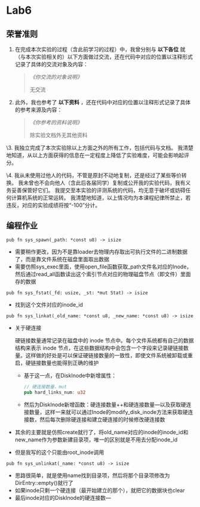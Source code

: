 # Lab6

## 荣誉准则

1. 在完成本次实验的过程（含此前学习的过程）中，我曾分别与 **以下各位** 就（与本次实验相关的）以下方面做过交流，还在代码中对应的位置以注释形式记录了具体的交流对象及内容：

   > *《你交流的对象说明》*
   >
   > 无交流

2. 此外，我也参考了 **以下资料** ，还在代码中对应的位置以注释形式记录了具体的参考来源及内容：

   > *《你参考的资料说明》*
   >
   > 除实验文档外无其他资料

\3. 我独立完成了本次实验除以上方面之外的所有工作，包括代码与文档。 我清楚地知道，从以上方面获得的信息在一定程度上降低了实验难度，可能会影响起评分。

\4. 我从未使用过他人的代码，不管是原封不动地复制，还是经过了某些等价转换。 我未曾也不会向他人（含此后各届同学）复制或公开我的实验代码，我有义务妥善保管好它们。 我提交至本实验的评测系统的代码，均无意于破坏或妨碍任何计算机系统的正常运转。 我清楚地知道，以上情况均为本课程纪律所禁止，若违反，对应的实验成绩将按“-100”分计。

## 编程作业

`pub fn sys_spawn(_path: *const u8) -> isize`

- 需要稍作更改，因为不是靠loader去物理内存取出可执行文件的二进制数据了，而是靠文件系统在磁盘里面取出数据
- 需要仿照sys_exec里面，使用open_file函数获取_path文件名对应的Inode，然后通过read_all函数读出这个索引节点对应的物理磁盘节点（即文件）里面存的数据

`pub fn sys_fstat(_fd: usize, _st: *mut Stat) -> isize`

- 找到这个文件对应的inode_id

`pub fn sys_linkat(_old_name: *const u8, _new_name: *const u8) -> isize`

- 关于硬连接
    
    硬链接数量通常记录在磁盘中的 inode 节点中。每个文件系统都有自己的数据结构来表示 inode 节点，在这些数据结构中会包含一个字段来记录硬链接数量。这样做的好处是可以保证硬链接数量的一致性，即使文件系统被卸载或重启，硬链接数量也能得到正确的维护
    
    - 基于这一点，在DiskInode中新增属性：
        
        ```rust
        // 硬连接数量，mut
        pub hard_links_num: u32
        ```
        
    - 然后为DiskInode新增函数：硬连接数量++和硬连接数量—以及获取硬连接数量，这样一来就可以通过Inode的modify_disk_inode方法来获取硬连接数，然后每次删除硬连接和建立硬连接的时候修改硬连接数
- 其余的主要就是仿照create就行了，将old_name对应的inode的inode_id和new_name作为参数新建目录项，唯一的区别就是不用去分配inode_id
- 但是我写的这个只能由root_inode调用

`pub fn sys_unlinkat(_name: *const u8) -> isize`

- 思路很简单，就是使用name找到目录项，然后将那个目录项修改为DirEntry::empty()就行了
- 如果inode只剩一个硬连接（最开始建立的那个），就把它的数据块也clear
- 最后inode对应的DiskInode的硬连接数—